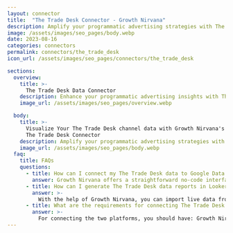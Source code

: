 ```yaml
---
layout: connector
title:  "The Trade Desk Connector - Growth Nirvana"
description: Amplify your programmatic advertising strategies with The Trade Desk insights integrated into Looker Studio.
image: /assets/images/seo_pages/body.webp
date: 2023-08-16
categories: connectors
permalink: connectors/the_trade_desk
icon_url: /assets/images/seo_pages/connectors/the_trade_desk

sections:
  overview:
    title: >-
      The Trade Desk Data Connector
    description: Enhance your programmatic advertising insights with The Trade Desk integration. Seamlessly merge advertising performance data from The Trade Desk with Looker Studio's analytical capabilities, unlocking insights that shape ad strategies, audience engagement, and campaign success.
    image_url: /assets/images/seo_pages/overview.webp

  body:
    title: >-
      Visualize Your The Trade Desk channel data with Growth Nirvana's
      The Trade Desk Connector
    description: Amplify your programmatic advertising strategies with The Trade Desk insights integrated into Looker Studio.
    image_url: /assets/images/seo_pages/body.webp
  faq:
    title: FAQs
    questions:
      - title: How can I connect my The Trade Desk data to Google Data Studio/Looker Studio?
        answer: Growth Nirvana offers a straightforward no-code interface to connect to The Trade Desk data sources.
      - title: How can I generate The Trade Desk data reports in Looker Studio?
        answer: >-
          With the help of Growth Nirvana, you can import live data from The Trade Desk into Looker Studio. These data can be viewed in charts, tables, and dashboards to generate branded reports that can be shared instantly.
      - title: What are the requirements for connecting The Trade Desk and Looker Studio?
        answer: >-
          For connecting the two platforms, you should have: Growth Nirvana Account and The Trade Desk Ads Account
---
```

